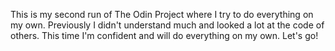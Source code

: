This is my second run of The Odin Project where I try to do everything on my own. Previously I didn't understand much and looked a lot at the code of others. This time I'm confident and will do everything on my own. Let's go!
